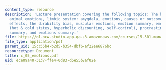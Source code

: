 ```yaml
---
content_type: resource
description: 'Lecture presentation covering the following topics: The human brain,
  animal emotions, limbic system: amygdala, emotions, causes or outcomes, a few specific
  effects, the durability bias, muscular emotions, emotion summary, emotions vs cognition
  (hot & cold states, hyperbolic discounting, self-control), procrastination, self-control
  summary, and emotions summary.'
file: https://ol-ocw-studio-app-qa.s3.amazonaws.com/courses/15-301-managerial-psychology-laboratory-fall-2004/ece09a4031d7ffe40d83d5e55b8af02e_c_05_emotions.pdf
file_type: application/pdf
parent_uid: 15cc35b4-b2d5-b354-dbf6-af22ee6876bc
resourcetype: Document
title: c_05_emotions.pdf
uid: ece09a40-31d7-ffe4-0d83-d5e55b8af02e
---
```

